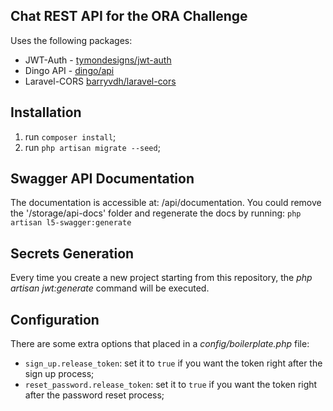 ## Chat REST API for the ORA Challenge

Uses the following packages:

* JWT-Auth - [tymondesigns/jwt-auth](https://github.com/tymondesigns/jwt-auth)
* Dingo API - [dingo/api](https://github.com/dingo/api)
* Laravel-CORS [barryvdh/laravel-cors](http://github.com/barryvdh/laravel-cors)

## Installation

1. run `composer install`;
2. run `php artisan migrate --seed`;

## Swagger API Documentation
The documentation is accessible at: /api/documentation.
You could remove the '/storage/api-docs' folder and regenerate the docs by
running: `php artisan l5-swagger:generate`

## Secrets Generation

Every time you create a new project starting from this repository, the _php artisan jwt:generate_ command will be executed.

## Configuration

There are some extra options that placed in a _config/boilerplate.php_ file:

* `sign_up.release_token`: set it to `true` if you want the token right after the sign up process;
* `reset_password.release_token`: set it to `true` if you want the token right after the password reset process;
